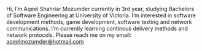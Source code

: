 Hi, I’m Aqeel Shahriar Mozumder currently in 3rd year, studying Bachelors of Software Engineering at University of Victoria.
I’m interested in software development methods, game development, software testing and network communications.
I’m currently learning continous delivery methods and network protocols.
Please reach me on my email: aqeelmozumder@hotmail.com
